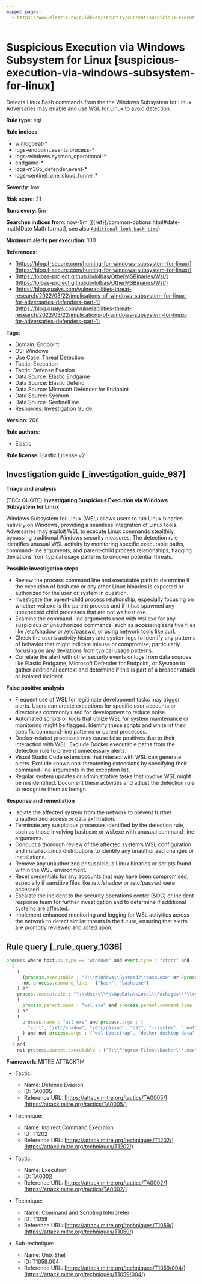 ```yaml
---
mapped_pages:
  - https://www.elastic.co/guide/en/security/current/suspicious-execution-via-windows-subsystem-for-linux.html
---
```


# Suspicious Execution via Windows Subsystem for Linux [suspicious-execution-via-windows-subsystem-for-linux]

Detects Linux Bash commands from the the Windows Subsystem for Linux. Adversaries may enable and use WSL for Linux to avoid detection.

**Rule type**: eql

**Rule indices**:

* winlogbeat-*
* logs-endpoint.events.process-*
* logs-windows.sysmon_operational-*
* endgame-*
* logs-m365_defender.event-*
* logs-sentinel_one_cloud_funnel.*

**Severity**: low

**Risk score**: 21

**Runs every**: 5m

**Searches indices from**: now-9m ({{ref}}/common-options.html#date-math[Date Math format], see also [`Additional look-back time`](docs-content://solutions/security/detect-and-alert/create-detection-rule.md#rule-schedule))

**Maximum alerts per execution**: 100

**References**:

* [https://blog.f-secure.com/hunting-for-windows-subsystem-for-linux/](https://blog.f-secure.com/hunting-for-windows-subsystem-for-linux/)
* [https://lolbas-project.github.io/lolbas/OtherMSBinaries/Wsl/](https://lolbas-project.github.io/lolbas/OtherMSBinaries/Wsl/)
* [https://blog.qualys.com/vulnerabilities-threat-research/2022/03/22/implications-of-windows-subsystem-for-linux-for-adversaries-defenders-part-1](https://blog.qualys.com/vulnerabilities-threat-research/2022/03/22/implications-of-windows-subsystem-for-linux-for-adversaries-defenders-part-1)

**Tags**:

* Domain: Endpoint
* OS: Windows
* Use Case: Threat Detection
* Tactic: Execution
* Tactic: Defense Evasion
* Data Source: Elastic Endgame
* Data Source: Elastic Defend
* Data Source: Microsoft Defender for Endpoint
* Data Source: Sysmon
* Data Source: SentinelOne
* Resources: Investigation Guide

**Version**: 208

**Rule authors**:

* Elastic

**Rule license**: Elastic License v2

## Investigation guide [_investigation_guide_987]

**Triage and analysis**

[TBC: QUOTE]
**Investigating Suspicious Execution via Windows Subsystem for Linux**

Windows Subsystem for Linux (WSL) allows users to run Linux binaries natively on Windows, providing a seamless integration of Linux tools. Adversaries may exploit WSL to execute Linux commands stealthily, bypassing traditional Windows security measures. The detection rule identifies unusual WSL activity by monitoring specific executable paths, command-line arguments, and parent-child process relationships, flagging deviations from typical usage patterns to uncover potential threats.

**Possible investigation steps**

* Review the process command line and executable path to determine if the execution of bash.exe or any other Linux binaries is expected or authorized for the user or system in question.
* Investigate the parent-child process relationship, especially focusing on whether wsl.exe is the parent process and if it has spawned any unexpected child processes that are not wslhost.exe.
* Examine the command-line arguments used with wsl.exe for any suspicious or unauthorized commands, such as accessing sensitive files like /etc/shadow or /etc/passwd, or using network tools like curl.
* Check the user’s activity history and system logs to identify any patterns of behavior that might indicate misuse or compromise, particularly focusing on any deviations from typical usage patterns.
* Correlate the alert with other security events or logs from data sources like Elastic Endgame, Microsoft Defender for Endpoint, or Sysmon to gather additional context and determine if this is part of a broader attack or isolated incident.

**False positive analysis**

* Frequent use of WSL for legitimate development tasks may trigger alerts. Users can create exceptions for specific user accounts or directories commonly used for development to reduce noise.
* Automated scripts or tools that utilize WSL for system maintenance or monitoring might be flagged. Identify these scripts and whitelist their specific command-line patterns or parent processes.
* Docker-related processes may cause false positives due to their interaction with WSL. Exclude Docker executable paths from the detection rule to prevent unnecessary alerts.
* Visual Studio Code extensions that interact with WSL can generate alerts. Exclude known non-threatening extensions by specifying their command-line arguments in the exception list.
* Regular system updates or administrative tasks that involve WSL might be misidentified. Document these activities and adjust the detection rule to recognize them as benign.

**Response and remediation**

* Isolate the affected system from the network to prevent further unauthorized access or data exfiltration.
* Terminate any suspicious processes identified by the detection rule, such as those involving bash.exe or wsl.exe with unusual command-line arguments.
* Conduct a thorough review of the affected system’s WSL configuration and installed Linux distributions to identify any unauthorized changes or installations.
* Remove any unauthorized or suspicious Linux binaries or scripts found within the WSL environment.
* Reset credentials for any accounts that may have been compromised, especially if sensitive files like /etc/shadow or /etc/passwd were accessed.
* Escalate the incident to the security operations center (SOC) or incident response team for further investigation and to determine if additional systems are affected.
* Implement enhanced monitoring and logging for WSL activities across the network to detect similar threats in the future, ensuring that alerts are promptly reviewed and acted upon.


## Rule query [_rule_query_1036]

```js
process where host.os.type == "windows" and event.type : "start" and
  (
    (
      (process.executable : "?:\\Windows\\System32\\bash.exe" or ?process.pe.original_file_name == "Bash.exe") and
      not process.command_line : ("bash", "bash.exe")
    ) or
    process.executable : "?:\\Users\\*\\AppData\\Local\\Packages\\*\\rootfs\\usr\\bin\\bash" or
    (
      process.parent.name : "wsl.exe" and process.parent.command_line : "bash*" and not process.name : "wslhost.exe"
    ) or
    (
      process.name : "wsl.exe" and process.args : (
        "curl", "/etc/shadow", "/etc/passwd", "cat", "--system", "root", "-e", "--exec", "bash", "/mnt/c/*"
      ) and not process.args : ("wsl-bootstrap", "docker-desktop-data", "*.vscode-server*")
    )
  ) and
    not process.parent.executable : ("?:\\Program Files\\Docker\\*.exe", "?:\\Program Files (x86)\\Docker\\*.exe")
```

**Framework**: MITRE ATT&CKTM

* Tactic:

    * Name: Defense Evasion
    * ID: TA0005
    * Reference URL: [https://attack.mitre.org/tactics/TA0005/](https://attack.mitre.org/tactics/TA0005/)

* Technique:

    * Name: Indirect Command Execution
    * ID: T1202
    * Reference URL: [https://attack.mitre.org/techniques/T1202/](https://attack.mitre.org/techniques/T1202/)

* Tactic:

    * Name: Execution
    * ID: TA0002
    * Reference URL: [https://attack.mitre.org/tactics/TA0002/](https://attack.mitre.org/tactics/TA0002/)

* Technique:

    * Name: Command and Scripting Interpreter
    * ID: T1059
    * Reference URL: [https://attack.mitre.org/techniques/T1059/](https://attack.mitre.org/techniques/T1059/)

* Sub-technique:

    * Name: Unix Shell
    * ID: T1059.004
    * Reference URL: [https://attack.mitre.org/techniques/T1059/004/](https://attack.mitre.org/techniques/T1059/004/)



